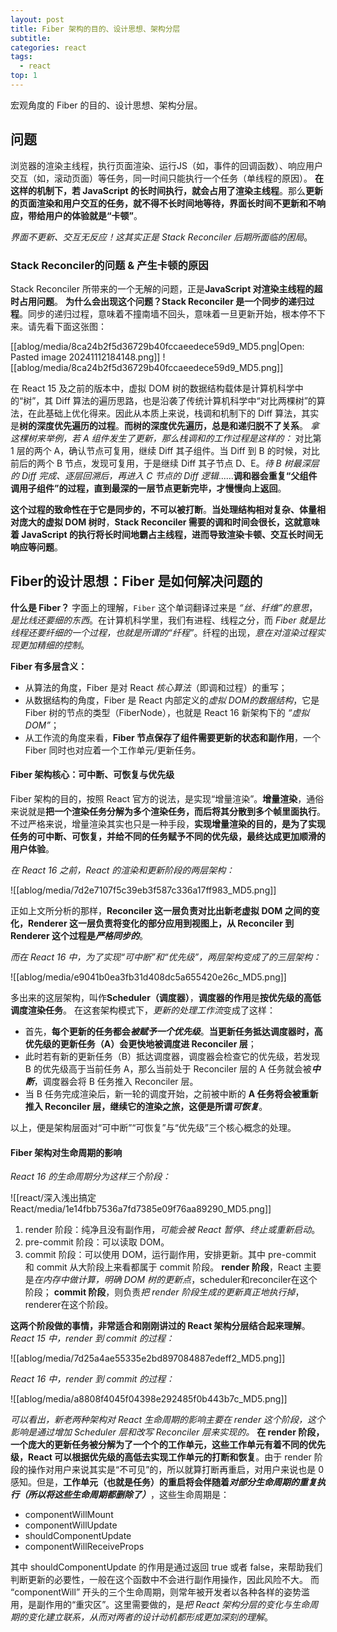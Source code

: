 ```yaml
---
layout: post
title: Fiber 架构的目的、设计思想、架构分层
subtitle: 
categories: react
tags:
  - react
top: 1
---
```

宏观角度的 Fiber 的目的、设计思想、架构分层。

##  问题
浏览器的渲染主线程，执行页面渲染、运行JS（如，事件的回调函数）、响应用户交互（如，滚动页面）等任务，同一时间只能执行一个任务（单线程的原因）。
**在这样的机制下，若 JavaScript 的长时间执行，就会占用了渲染主线程**。那么**更新的页面渲染和用户交互的任务，就不得不长时间地等待，界面长时间不更新和不响应，带给用户的体验就是“卡顿”**。

*界面不更新、交互无反应！这其实正是 Stack Reconciler 后期所面临的困局*。

### Stack Reconciler的问题 & 产生卡顿的原因

Stack Reconciler 所带来的一个无解的问题，正是**JavaScript 对渲染主线程的超时占用问题**。
**为什么会出现这个问题？Stack Reconciler 是一个同步的递归过程**。同步的递归过程，意味着不撞南墙不回头，意味着一旦更新开始，根本停不下来。请先看下面这张图：

[[ablog/media/8ca24b2f5d36729b40fccaeedece59d9_MD5.png|Open: Pasted image 20241112184148.png]]
![[ablog/media/8ca24b2f5d36729b40fccaeedece59d9_MD5.png]]

在 React 15 及之前的版本中，虚拟 DOM 树的数据结构载体是计算机科学中的“树”，其 Diff 算法的遍历思路，也是沿袭了传统计算机科学中“对比两棵树”的算法，在此基础上优化得来。因此从本质上来说，栈调和机制下的 Diff 算法，其实是**树的深度优先遍历的过程**。**而树的深度优先遍历，总是和递归脱不了关系**。
*拿这棵树来举例，若 A 组件发生了更新，那么栈调和的工作过程是这样的：* 对比第 1 层的两个 A，确认节点可复用，继续 Diff 其子组件。当 Diff 到 B 的时候，对比前后的两个 B 节点，发现可复用，于是继续 Diff 其子节点 D、E。*待 B 树最深层的 Diff 完成、逐层回溯后，再进入 C 节点的 Diff 逻辑*......**调和器会重复“父组件调用子组件”的过程，直到最深的一层节点更新完毕，才慢慢向上返回**。

**这个过程的致命性在于它是同步的，不可以被打断**。**当处理结构相对复杂、体量相对庞大的虚拟 DOM 树时**，**Stack Reconciler 需要的调和时间会很长，这就意味着 JavaScript 的执行将长时间地霸占主线程，进而导致渲染卡顿、交互长时间无响应等问题**。

## Fiber的设计思想：Fiber 是如何解决问题的

**什么是 Fiber？** 字面上的理解，`Fiber` 这个单词翻译过来是 *“丝、纤维”的意思*，*是比线还要细的东西*。在计算机科学里，我们有进程、线程之分，而 *Fiber 就是比线程还要纤细的一个过程，也就是所谓的“纤程”*。纤程的出现，*意在对渲染过程实现更加精细的控制*。

**Fiber 有多层含义：**
- 从算法的角度，Fiber 是对 React *核心算法*（即调和过程）的重写；
- 从数据结构的角度，Fiber 是 React 内部定义的*虚拟 DOM的数据结构*，它是 Fiber 树的节点的类型（FiberNode），也就是 React 16 新架构下的 *“虚拟 DOM”*；
- 从工作流的角度来看，**Fiber 节点保存了组件需要更新的状态和副作用**，一个 Fiber 同时也对应着一个工作单元/更新任务。

#### Fiber 架构核心：可中断、可恢复与优先级

Fiber 架构的目的，按照 React 官方的说法，是实现“增量渲染”。**增量渲染**，通俗来说就是**把一个渲染任务分解为多个渲染任务，而后将其分散到多个帧里面执行**。不过严格来说，增量渲染其实也只是一种手段，**实现增量渲染的目的，是为了实现任务的可中断、可恢复，并给不同的任务赋予不同的优先级，最终达成更加顺滑的用户体验**。

*在 React 16 之前，React 的渲染和更新阶段的两层架构：*

![[ablog/media/7d2e7107f5c39eb3f587c336a17ff983_MD5.png]]

正如上文所分析的那样，**Reconciler 这一层负责对比出新老虚拟 DOM 之间的变化，Renderer 这一层负责将变化的部分应用到视图上，从 Reconciler 到 Renderer 这个过程是*严格同步的***。

*而在 React 16 中，为了实现“可中断”和“优先级”，两层架构变成了的三层架构：*

![[ablog/media/e9041b0ea3fb31d408dc5a655420e26c_MD5.png]]

多出来的这层架构，叫作**Scheduler（调度器）**，**调度器的作用**是**按优先级的高低调度渲染任务**。
在这套架构模式下，*更新的处理工作流*变成了这样：
- 首先，**每个更新的任务都会*被赋予一个优先级***。**当更新任务抵达调度器时，高优先级的更新任务（A）会更快地被调度进 Reconciler 层**；
- 此时若有新的更新任务（B）抵达调度器，调度器会检查它的优先级，若发现 B 的优先级高于当前任务 A，那么当前处于 Reconciler 层的 A 任务就会被***中断***，调度器会将 B 任务推入 Reconciler 层。
- 当 B 任务完成渲染后，新一轮的调度开始，之前被中断的 **A 任务将会被重新推入 Reconciler 层，继续它的渲染之旅，这便是所谓*可恢复***。

以上，便是架构层面对“可中断”“可恢复”与“优先级”三个核心概念的处理。

#### Fiber 架构对生命周期的影响

*React 16 的生命周期分为这样三个阶段：*

![[react/深入浅出搞定 React/media/1e14fbb7536a7fd7385e09f76aa89290_MD5.png]]

1. render 阶段：纯净且没有副作用，*可能会被 React 暂停、终止或重新启动*。
2. pre-commit 阶段：可以读取 DOM。
3. commit 阶段：可以使用 DOM，运行副作用，安排更新。其中 pre-commit 和 commit 从大阶段上来看都属于 commit 阶段。
**render 阶段**，React 主要是*在内存中做计算，明确 DOM 树的更新点*，scheduler和reconciler在这个阶段；
**commit 阶段**，则负责*把 render 阶段生成的更新真正地执行掉*，renderer在这个阶段。

**这两个阶段做的事情，非常适合和刚刚讲过的 React 架构分层结合起来理解**。
*React 15 中，render 到 commit 的过程：*

![[ablog/media/7d25a4ae55335e2bd897084887edeff2_MD5.png]]

*React 16 中，render 到 commit 的过程：*

![[ablog/media/a8808f4045f04398e292485f0b443b7c_MD5.png]]


*可以看出，新老两种架构对 React 生命周期的影响主要在 render 这个阶段，这个影响是通过增加 Scheduler 层和改写 Reconciler 层来实现的。*
**在 render 阶段，一个庞大的更新任务被分解为了一个个的工作单元，这些工作单元有着不同的优先级，React 可以根据优先级的高低去实现工作单元的打断和恢复**。由于 render 阶段的操作对用户来说其实是“不可见”的，所以就算打断再重启，对用户来说也是 0 感知。但是，**工作单元（也就是任务）的重启将会伴随着*对部分生命周期的重复执行（所以将这些生命周期都删除了）***，这些生命周期是：

* componentWillMount
* componentWillUpdate
* shouldComponentUpdate
* componentWillReceiveProps

其中 shouldComponentUpdate 的作用是通过返回 true 或者 false，来帮助我们判断更新的必要性，一般在这个函数中不会进行副作用操作，因此风险不大。
而 “componentWill” 开头的三个生命周期，则常年被开发者以各种各样的姿势滥用，是副作用的“重灾区”。这里需要做的，是*把 React 架构分层的变化与生命周期的变化建立联系，从而对两者的设计动机都形成更加深刻的理解*。
